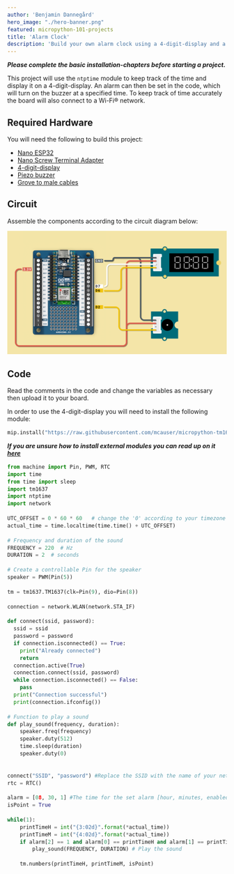 ```yaml
---
author: 'Benjamin Dannegård'
hero_image: "./hero-banner.png"
featured: micropython-101-projects
title: 'Alarm Clock'
description: 'Build your own alarm clock using a 4-digit-display and a buzzer to get you out of bed.'
---
```

***Please complete the basic installation-chapters before starting a project.***

This project will use the `ntptime` module to keep track of the time and display it on a 4-digit-display. An alarm can then be set in the code, which will turn on the buzzer at a specified time. To keep track of time accurately the board will also connect to a Wi-Fi® network.

## Required Hardware

You will need the following to build this project:

- [Nano ESP32](https://store.arduino.cc/products/nano-esp32)
- [Nano Screw Terminal Adapter](https://store.arduino.cc/products/nano-screw-terminal)
- [4-digit-display](https://store.arduino.cc/products/grove-4-digit-display)
- [Piezo buzzer](https://store.arduino.cc/products/grove-buzzer-piezo)
- [Grove to male cables](https://store.arduino.cc/products/grove-4-pin-male-to-grove-4-pin-cable-5-pcs)

## Circuit

Assemble the components according to the circuit diagram below:

![Circuit for the alarm clock](assets/Alarm-clock.png)

## Code

Read the comments in the code and change the variables as necessary then upload it to your board.

In order to use the 4-digit-display you will need to install the following module:

```python
mip.install("https://raw.githubusercontent.com/mcauser/micropython-tm1637/master/tm1637.py")
```

***If you are unsure how to install external modules you can read up on it [here](https://docs.arduino.cc/micropython/micropython-course/course/examples/#module-installation)***

```python
from machine import Pin, PWM, RTC
import time
from time import sleep
import tm1637
import ntptime
import network

UTC_OFFSET = 0 * 60 * 60   # change the '0' according to your timezone
actual_time = time.localtime(time.time() + UTC_OFFSET)

# Frequency and duration of the sound
FREQUENCY = 220  # Hz
DURATION = 2  # seconds

# Create a controllable Pin for the speaker
speaker = PWM(Pin(5))

tm = tm1637.TM1637(clk=Pin(9), dio=Pin(8))

connection = network.WLAN(network.STA_IF)

def connect(ssid, password):
  ssid = ssid
  password = password
  if connection.isconnected() == True:
    print("Already connected")
    return
  connection.active(True)
  connection.connect(ssid, password)
  while connection.isconnected() == False:
    pass
  print("Connection successful")
  print(connection.ifconfig())

# Function to play a sound
def play_sound(frequency, duration):
    speaker.freq(frequency)
    speaker.duty(512)
    time.sleep(duration)
    speaker.duty(0)


connect("SSID", "password") #Replace the SSID with the name of your network and password with the networks password
rtc = RTC()

alarm = [08, 30, 1] #The time for the set alarm [hour, minutes, enabled status(1=true)]
isPoint = True

while(1):
    printTimeH = int("{3:02d}".format(*actual_time))
    printTimeM = int("{4:02d}".format(*actual_time))
    if alarm[2] == 1 and alarm[0] == printTimeH and alarm[1] == printTimeM:
        play_sound(FREQUENCY, DURATION) # Play the sound
    
    tm.numbers(printTimeH, printTimeM, isPoint)
```
